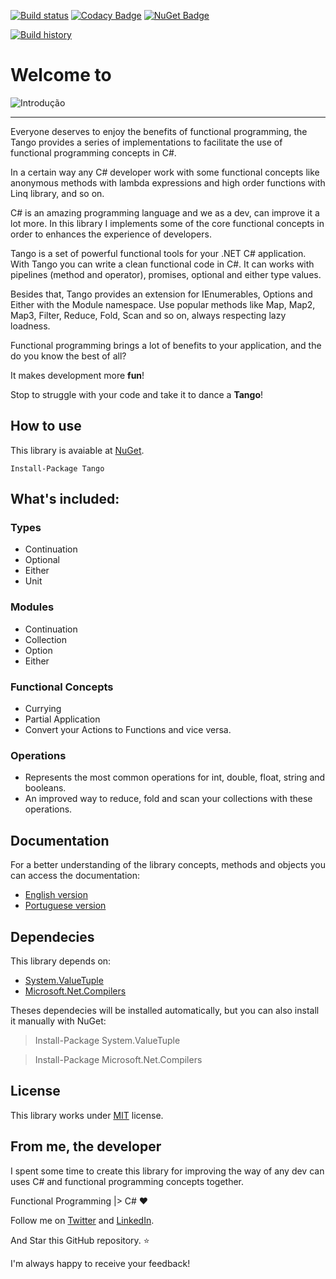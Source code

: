 [![Build status](https://ci.appveyor.com/api/projects/status/y516sjww553xnq63?svg=true)](https://ci.appveyor.com/project/gabrielschade/tango) [![Codacy Badge](https://api.codacy.com/project/badge/Grade/f817db56926045d3b220b3e455c58547)](https://www.codacy.com/app/gabrielschade/Tango?utm_source=github.com&amp;utm_medium=referral&amp;utm_content=gabrielschade/Tango&amp;utm_campaign=Badge_Grade) [![NuGet Badge](https://buildstats.info/nuget/Tango)](https://www.nuget.org/packages/Tango/)

[![Build history](https://buildstats.info/appveyor/chart/gabrielschade/tango?buildCount=15)](https://ci.appveyor.com/project/gabrielschade/tango/history)

# Welcome to

![Introdução](https://gabrielschade.gitbooks.io/tango-br/content/assets/logo%20tango.png)

----

Everyone deserves to enjoy the benefits of functional programming, the Tango provides a series of implementations to facilitate the use of functional programming concepts in C#.

In a certain way any C# developer work with some functional concepts like anonymous methods with lambda expressions and high order functions with Linq library, and so on.

C# is an amazing programming language and we as a dev, can improve it a lot more. In this library I implements some of the core functional concepts in order to enhances the experience of developers.

Tango is a set of powerful functional tools for your .NET C# application. With Tango you can write a clean functional code in C#. It can works with pipelines (method and operator), promises, optional and either type values.

Besides that, Tango provides an extension for IEnumerables, Options and Either with the Module namespace. Use popular methods like Map, Map2, Map3, Filter, Reduce, Fold, Scan and so on, always respecting lazy loadness.

Functional programming brings a lot of benefits to your application, and the do you know the best of all? 

It makes development more **fun**!

Stop to struggle with your code and take it to dance a **Tango**!

## How to use
This library is avaiable at [NuGet](https://www.nuget.org/packages/Tango/).

```
Install-Package Tango
```

## What's included:

### Types
  - Continuation
  - Optional
  - Either
  - Unit
  
### Modules
  - Continuation
  - Collection
  - Option
  - Either

### Functional Concepts
  - Currying
  - Partial Application
  - Convert your Actions to Functions and vice versa.

### Operations
  - Represents the most common operations for int, double, float, string and booleans.
  - An improved way to reduce, fold and scan your collections with these operations.

## Documentation
For a better understanding of the library concepts, methods and objects you can access the documentation:
  - [English version](https://gabrielschade.gitbooks.io/tango/content/)
  - [Portuguese version](https://gabrielschade.gitbooks.io/tango-br/content/)

## Dependecies
This library depends on:
  - [System.ValueTuple](https://www.nuget.org/packages/System.ValueTuple/#)
  - [Microsoft.Net.Compilers](https://www.nuget.org/packages/Microsoft.Net.Compilers/)

Theses dependecies will be installed automatically, but you can also install it manually with NuGet:

> Install-Package System.ValueTuple

> Install-Package Microsoft.Net.Compilers


## License
This library works under [MIT](LICENSE.txt) license.


## From me, the developer

I spent some time to create this library for improving the way of any dev can uses C# and functional programming concepts together.

Functional Programming |> C# :heart:

Follow me on [Twitter](http://www.twitter.com/gabrielschade) and [LinkedIn](https://www.linkedin.com/in/gabrielschade/).

And Star this GitHub repository. :star:

I'm always happy to receive your feedback!
